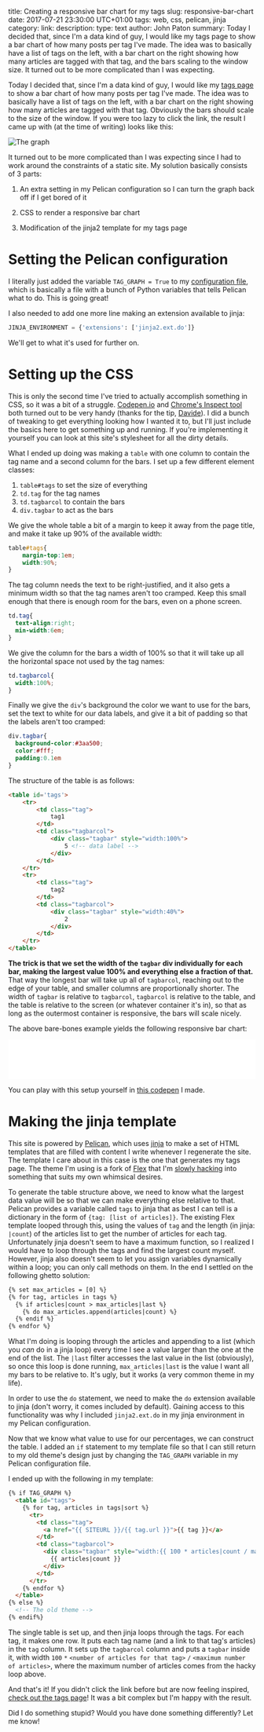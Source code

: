 title: Creating a responsive bar chart for my tags
slug: responsive-bar-chart
date: 2017-07-21 23:30:00 UTC+01:00
tags: web, css, pelican, jinja
category: 
link: 
description:
type: text
author: John Paton
summary: Today I decided that, since I'm a data kind of guy, I would like my tags page to show a bar chart of how many posts per tag I've made. The idea was to basically have a list of tags on the left, with a bar chart on the right showing how many articles are tagged with that tag, and the bars scaling to the window size. It turned out to be more complicated than I was expecting.

Today I decided that, since I'm a data kind of guy, I would like my [tags page](/tags) to show a bar chart of how many posts per tag I've made. The idea was to basically have a list of tags on the left, with a bar chart on the right showing how many articles are tagged with that tag. Obviously the bars should scale to the size of the window. If you were too lazy to click the link, the result I came up with (at the time of writing) looks like this:

![The graph](/images/tag-graph.png)

It turned out to be more complicated than I was expecting since I had to work around the constraints of a static site. My solution basically consists of 3 parts:

1. An extra setting in my Pelican configuration so I can turn the graph back off if I get bored of it

2. CSS to render a responsive bar chart

3. Modification of the jinja2 template for my tags page

# Setting the Pelican configuration

I literally just added the variable `TAG_GRAPH = True` to my [configuration file](https://github.com/JohnPaton/johnpaton.github.io/blob/dev/pelicanconf.py), which is basically a file with a bunch of Python variables that tells Pelican what to do. This is going great!

I also needed to add one more line making an extension available to jinja:

```python
JINJA_ENVIRONMENT = {'extensions': ['jinja2.ext.do']}
```
We'll get to what it's used for further on.



# Setting up the CSS

This is only the second time I've tried to actually accomplish something in CSS, so it was a bit of a struggle. [Codepen.io](https://codepen.io/) and [Chrome's Inspect tool](https://developer.chrome.com/devtools#dom-and-styles) both turned out to be very handy (thanks for the tip, [Davide](https://davideberdin.github.io/)). I did a bunch of tweaking to get everything looking how I wanted it to, but I'll just include the basics here to get something up and running. If you're implementing it yourself you can look at this site's stylesheet for all the dirty details.

What I ended up doing was making a `table` with one column to contain the tag name and a second column for the bars. I set up a few different element classes:

1. `table#tags` to set the size of everything
2. `td.tag` for the tag names
3. `td.tagbarcol` to contain the bars
4. `div.tagbar` to act as the bars

We give the whole table a bit of a margin to keep it away from the page title, and make it take up 90% of the available width:

```css
table#tags{
	margin-top:1em;
	width:90%;
}
```

The tag column needs the text to be right-justified, and it also gets a minimum width so that the tag names aren't too cramped. Keep this small enough that there is enough room for the bars, even on a phone screen.

```css
td.tag{
  text-align:right;
  min-width:6em;
}
```

We give the column for the bars a width of 100% so that it will take up all the horizontal space not used by the tag names:

```css
td.tagbarcol{
  width:100%;
}
```

Finally we give the `div`'s background the color we want to use for the bars, set the text to white for our data labels, and give it a bit of padding so that the labels aren't too cramped:

```css
div.tagbar{
  background-color:#3aa500;
  color:#fff;
  padding:0.1em
}
```

The structure of the table is as follows:

```html
<table id='tags'>
	<tr>
		<td class="tag">
			tag1
		</td>
		<td class="tagbarcol">
			<div class="tagbar" style="width:100%">
				5 <!-- data label -->
			</div>
		</td>
	</tr>
	<tr>
		<td class="tag">
			tag2
		</td>
		<td class="tagbarcol">
			<div class="tagbar" style="width:40%">
				2
			</div>
		</td>
	</tr>
</table>
```

<strong>The trick is that we set the width of the `tagbar` div individually for each bar, making the largest value 100% and everything else a fraction of that.</strong> That way the longest bar will take up all of `tagbarcol`, reaching out to the edge of your table, and smaller columns are proportionally shorter. The width of `tagbar` is relative to `tagbarcol`, `tagbarcol` is relative to the table, and the table is relative to the screen (or whatever container it's in), so that as long as the outermost container is responsive, the bars will scale nicely. 

The above bare-bones example yields the following responsive bar chart:

<iframe src=/static/bar-chart-demo.html width=100% height=80px style="border:none;"></iframe>

You can play with this setup yourself in [this codepen](https://codepen.io/JohnPaton/pen/PKYbgw?editors=1100) I made. 

# Making the jinja template

This site is powered by [Pelican](https://blog.getpelican.com/), which uses [jinja](http://jinja.pocoo.org/) to make a set of HTML templates that are filled with content I write whenever I regenerate the site. The template I care about in this case is the one that generates my tags page. The theme I'm using is a fork of [Flex](https://github.com/alexandrevicenzi/Flex) that I'm [slowly hacking](https://github.com/johnpaton/flex-mod) into something that suits my own whimsical desires.

To generate the table structure above, we need to know what the largest data value will be so that we can make everything else relative to that. Pelican provides a variable called `tags` to jinja that as best I can tell is a dictionary in the form of `{tag: [list of articles]}`. The existing Flex template looped through this, using the values of `tag` and the length (in jinja: `|count`) of the articles list to get the number of articles for each tag. Unfortunately jinja doesn't seem to have a maximum function, so I realized I would have to loop through the tags and find the largest count myself. However, jinja also doesn't seem to let you assign variables dynamically within a loop; you can only call methods on them. In the end I settled on the following ghetto solution:

```html
{% set max_articles = [0] %}
{% for tag, articles in tags %}
  {% if articles|count > max_articles|last %}
    {% do max_articles.append(articles|count) %}
  {% endif %}
{% endfor %}
```
What I'm doing is looping through the articles and appending to a list (which you *can* do in a jinja loop) every time I see a value larger than the one at the end of the list. The `|last` filter accesses the last value in the list (obviously), so once this loop is done running, `max_articles|last` is the value I want all my bars to be relative to. It's ugly, but it works (a very common theme in my life).

In order to use the `do` statement, we need to make the `do` extension available to jinja (don't worry, it comes included by default). Gaining access to this functionality was why I included `jinja2.ext.do` in my jinja environment in my Pelican configuration.

Now that we know what value to use for our percentages, we can construct the table. I added an `if` statement to my template file so that I can still return to my old theme's design just by changing the `TAG_GRAPH` variable in my Pelican configuration file.

I ended up with the following in my template:

```html
{% if TAG_GRAPH %}
  <table id="tags">
    {% for tag, articles in tags|sort %}
      <tr>
        <td class="tag"> 
          <a href="{{ SITEURL }}/{{ tag.url }}">{{ tag }}</a>
        </td>
        <td class="tagbarcol">  
          <div class="tagbar" style="width:{{ 100 * articles|count / max_articles|last }}%">
            {{ articles|count }} 
          </div> 
        </td>
      </tr>
    {% endfor %}
  </table>
{% else %}
  <!-- The old theme -->
{% endif%}
```
The single table is set up, and then jinja loops through the tags. For each tag, it makes one row. It puts each tag name (and a link to that tag's articles) in the `tag` column. It sets up the `tagbarcol` column and puts a `tagbar` inside it, with width `100` `*` `<number of articles for that tag>` `/` `<maximum number of articles>`, where the maximum number of articles comes from the hacky loop above.

And that's it! If you didn't click the link before but are now feeling inspired, [check out the tags page](/tags)! It was a bit complex but I'm happy with the result. 

Did I do something stupid? Would you have done something differently? Let me know!
